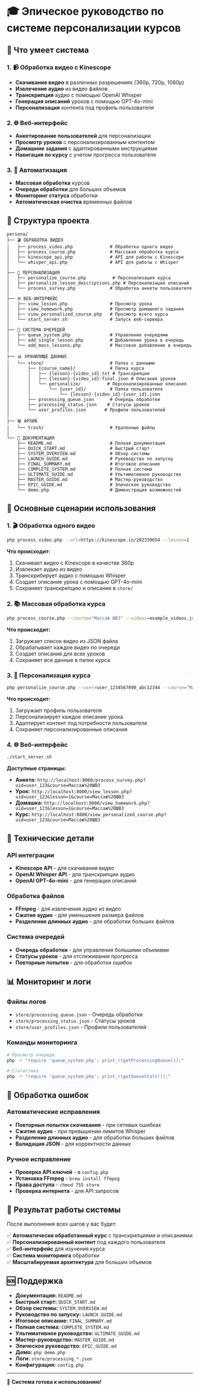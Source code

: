 # 🎓 Эпическое руководство по системе персонализации курсов

## 🚀 Что умеет система

### 1. 📹 Обработка видео с Kinescope
- **Скачивание видео** в различных разрешениях (360p, 720p, 1080p)
- **Извлечение аудио** из видео файлов
- **Транскрипция** аудио с помощью OpenAI Whisper
- **Генерация описаний** уроков с помощью GPT-4o-mini
- **Персонализация** контента под профиль пользователя

### 2. 🌐 Веб-интерфейс
- **Анкетирование пользователей** для персонализации
- **Просмотр уроков** с персонализированным контентом
- **Домашние задания** с адаптированными инструкциями
- **Навигация по курсу** с учетом прогресса пользователя

### 3. 🔧 Автоматизация
- **Массовая обработка** курсов
- **Очереди обработки** для больших объемов
- **Мониторинг статуса** обработки
- **Автоматическая очистка** временных файлов

## 📁 Структура проекта

```
persona/
├── 🎬 ОБРАБОТКА ВИДЕО
│   ├── process_video.php              # Обработка одного видео
│   ├── process_course.php             # Массовая обработка курса
│   ├── kinescope_api.php              # API для работы с Kinescope
│   └── whisper_api.php                # API для работы с Whisper
│
├── 👤 ПЕРСОНАЛИЗАЦИЯ
│   ├── personalize_course.php          # Персонализация курса
│   ├── personalize_lesson_descriptions.php # Персонализация описаний
│   └── process_survey.php             # Обработка анкеты пользователя
│
├── 🌐 ВЕБ-ИНТЕРФЕЙС
│   ├── view_lesson.php                # Просмотр урока
│   ├── view_homework.php              # Просмотр домашнего задания
│   ├── view_personalized_course.php   # Просмотр всего курса
│   └── start_server.sh                # Запуск веб-сервера
│
├── 🔧 СИСТЕМА ОЧЕРЕДЕЙ
│   ├── queue_system.php               # Управление очередями
│   ├── add_single_lesson.php          # Добавление урока в очередь
│   └── add_mass_lessons.php           # Массовое добавление в очередь
│
├── 📊 ХРАНИЛИЩЕ ДАННЫХ
│   └── store/                         # Папка с данными
│       ├── {course_name}/             # Папка курса
│       │   ├── {lesson}-{video_id}.txt # Транскрипции
│       │   ├── {lesson}-{video_id}-final.json # Описания уроков
│       │   └── personalize/          # Персонализированные описания
│       │       └── {user_id}/         # Папка пользователя
│       │           └── {lesson}-{video_id}-{user_id}.json
│       ├── processing_queue.json      # Очередь обработки
│       ├── processing_status.json    # Статусы уроков
│       └── user_profiles.json       # Профили пользователей
│
├── 🗑️ АРХИВ
│   └── trash/                         # Удаленные файлы
│
└── 📖 ДОКУМЕНТАЦИЯ
    ├── README.md                      # Полная документация
    ├── QUICK_START.md                 # Быстрый старт
    ├── SYSTEM_OVERVIEW.md             # Обзор системы
    ├── LAUNCH_GUIDE.md                # Руководство по запуску
    ├── FINAL_SUMMARY.md               # Итоговое описание
    ├── COMPLETE_SYSTEM.md             # Полная система
    ├── ULTIMATE_GUIDE.md              # Ультимативное руководство
    ├── MASTER_GUIDE.md                # Мастер-руководство
    ├── EPIC_GUIDE.md                  # Эпическое руководство
    └── demo.php                       # Демонстрация возможностей
```

## 🎯 Основные сценарии использования

### 1. 🎬 Обработка одного видео
```bash
php process_video.php --url=https://kinescope.io/202339654 --lesson=1 --course="Массаж ШВЗ" --quality=360p
```

**Что происходит:**
1. Скачивает видео с Kinescope в качестве 360p
2. Извлекает аудио из видео
3. Транскрибирует аудио с помощью Whisper
4. Создает описание урока с помощью GPT-4o-mini
5. Сохраняет транскрипцию и описание в `store/`

### 2. 📚 Массовая обработка курса
```bash
php process_course.php --course="Массаж ШВЗ" --videos=example_videos.json --quality=360p
```

**Что происходит:**
1. Загружает список видео из JSON файла
2. Обрабатывает каждое видео по очереди
3. Создает описания для всех уроков
4. Сохраняет все данные в папке курса

### 3. 👤 Персонализация курса
```bash
php personalize_course.php --user=user_1234567890_abc12344 --course="Массаж ШВЗ"
```

**Что происходит:**
1. Загружает профиль пользователя
2. Персонализирует каждое описание урока
3. Адаптирует контент под потребности пользователя
4. Сохраняет персонализированные описания

### 4. 🌐 Веб-интерфейс
```bash
./start_server.sh
```

**Доступные страницы:**
- **Анкета:** `http://localhost:8000/process_survey.php?uid=user_123&course=Массаж%20ШВЗ`
- **Урок:** `http://localhost:8000/view_lesson.php?uid=user_123&lesson=1&course=Массаж%20ШВЗ`
- **Домашка:** `http://localhost:8000/view_homework.php?uid=user_123&lesson=1&course=Массаж%20ШВЗ`
- **Курс:** `http://localhost:8000/view_personalized_course.php?uid=user_123&course=Массаж%20ШВЗ`

## 🔧 Технические детали

### API интеграции
- **Kinescope API** - для скачивания видео
- **OpenAI Whisper API** - для транскрипции аудио
- **OpenAI GPT-4o-mini** - для генерации описаний

### Обработка файлов
- **FFmpeg** - для извлечения аудио из видео
- **Сжатие аудио** - для уменьшения размера файлов
- **Разделение длинных аудио** - для обработки больших файлов

### Система очередей
- **Очередь обработки** - для управления большими объемами
- **Статусы уроков** - для отслеживания прогресса
- **Повторные попытки** - для обработки ошибок

## 📊 Мониторинг и логи

### Файлы логов
- `store/processing_queue.json` - Очередь обработки
- `store/processing_status.json` - Статусы уроков
- `store/user_profiles.json` - Профили пользователей

### Команды мониторинга
```bash
# Просмотр очереди
php -r "require 'queue_system.php'; print_r(getProcessingQueue());"

# Статистика
php -r "require 'queue_system.php'; print_r(getQueueStats());"
```

## 🚨 Обработка ошибок

### Автоматические исправления
- **Повторные попытки скачивания** - при сетевых ошибках
- **Сжатие аудио** - при превышении лимитов Whisper
- **Разделение длинных аудио** - для обработки больших файлов
- **Валидация JSON** - для корректности данных

### Ручное исправление
- **Проверка API ключей** - в `config.php`
- **Установка FFmpeg** - `brew install ffmpeg`
- **Права доступа** - `chmod 755 store`
- **Проверка интернета** - для API запросов

## 🎉 Результат работы системы

После выполнения всех шагов у вас будет:

✅ **Автоматически обработанный курс** с транскрипциями и описаниями  
✅ **Персонализированный контент** под каждого пользователя  
✅ **Веб-интерфейс** для изучения курса  
✅ **Система мониторинга** обработки  
✅ **Масштабируемая архитектура** для больших объемов  

## 🆘 Поддержка

- **Документация:** `README.md`
- **Быстрый старт:** `QUICK_START.md`
- **Обзор системы:** `SYSTEM_OVERVIEW.md`
- **Руководство по запуску:** `LAUNCH_GUIDE.md`
- **Итоговое описание:** `FINAL_SUMMARY.md`
- **Полная система:** `COMPLETE_SYSTEM.md`
- **Ультимативное руководство:** `ULTIMATE_GUIDE.md`
- **Мастер-руководство:** `MASTER_GUIDE.md`
- **Эпическое руководство:** `EPIC_GUIDE.md`
- **Демо:** `php demo.php`
- **Логи:** `store/processing_*.json`
- **Конфигурация:** `config.php`

---

🎉 **Система готова к использованию!**

















